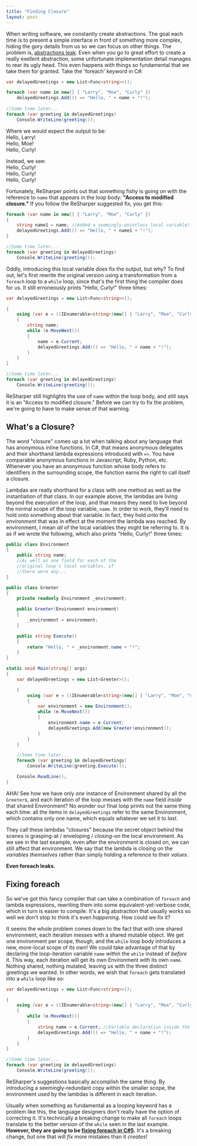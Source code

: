 ```yaml
---
title: "Finding Closure"
layout: post
---
```



When writing software, we constantly create abstractions.  The goal each time is to present a simple interface in front of something more complex, hiding the gory details from us so we can focus on other things.  The problem is, <a href="http://en.wikipedia.org/wiki/Leaky_abstraction">abstractions leak</a>.  Even when you go to great effort to create a really exellent abstraction, some unfortunate implementation detail manages to rear its ugly head.  This even happens with things so fundamental that we take them for granted.  Take the 'foreach' keyword in C#:

```cs
var delayedGreetings = new List<Func<string>>();

foreach (var name in new[] { "Larry", "Moe", "Curly" })
    delayedGreetings.Add(() => "Hello, " + name + "!");
            
//Some time later...
foreach (var greeting in delayedGreetings)
    Console.WriteLine(greeting());
```

Where we would expect the output to be:<br />Hello, Larry!<br />Hello, Moe!<br />Hello, Curly!

Instead, we see:<br />Hello, Curly!<br />Hello, Curly!<br />Hello, Curly!

Fortunately, ReSharper points out that something fishy is going on with the reference to `name` that appears in the loop body: **"Access to modified closure."**  If you follow the ReSharper suggested fix, you get this:

```cs
foreach (var name in new[] { "Larry", "Moe", "Curly" })
{
    string name1 = name; //Added a seemingly-pointless local variable!
    delayedGreetings.Add(() => "Hello, " + name1 + "!");
}

//Some time later...
foreach (var greeting in delayedGreetings)
    Console.WriteLine(greeting());
```

Oddly, introducing this local variable *does* fix the output, but why?  To find out, let's first rewrite the original version using a transformation from a `foreach` loop to a `while` loop, since that's the first thing the compiler does for us.  It still erroneously prints "Hello, Curly!" three times:

```cs
var delayedGreetings = new List<Func<string>>();

{
    using (var e = ((IEnumerable<string>)new[] { "Larry", "Moe", "Curly" }).GetEnumerator())
    {
        string name;
        while (e.MoveNext())
        {
            name = e.Current;
            delayedGreetings.Add(() => "Hello, " + name + "!");
        }
    }
}

//Some time later...
foreach (var greeting in delayedGreetings)
    Console.WriteLine(greeting());
```

ReSharper still highlights the use of `name` within the loop body, and still says it is an "Access to modified closure."  Before we can try to fix the problem, we're going to have to make sense of that warning.

## What's a Closure?

The word "closure" comes up a lot when talking about any language that has anonymous inline functions.  In C#, that means anonymous delegates and their shorthand lambda expressions introduced with `=>`.  You have comparable anonymous functions in Javascript, Ruby, Python, etc.  Whenever you have an anonymous function whose body refers to identifiers in the surrounding scope, the function earns the right to call itself a closure.

Lambdas are really shorthand for a class with one method as well as the instantiation of that class.  In our example above, the lambdas are living beyond the execution of the loop, and that means they need to live beyond the normal scope of the loop variable, `name`.  In order to work, they'll need to hold onto something about that variable.  In fact, they hold onto the *environment* that was in effect at the moment the lambda was reached.  By environment, I mean *all* of the local variables they might be referring to.  It is as if we wrote the following, which also prints "Hello, Curly!" three times:

```cs
public class Environment
{
    public string name;
    //As well as one field for each of the
    //original loop's local variables, if
    //there were any...
}

public class Greeter
{
    private readonly Environment _environment;

    public Greeter(Environment environment)
    {
        _environment = environment;
    }

    public string Execute()
    {
        return "Hello, " + _environment.name + "!";
    }
}

static void Main(string[] args)
{
    var delayedGreetings = new List<Greeter>();

    {
        using (var e = ((IEnumerable<string>)new[] { "Larry", "Moe", "Curly" }).GetEnumerator())
        {
            var environment = new Environment();
            while (e.MoveNext())
            {
                environment.name = e.Current;
                delayedGreetings.Add(new Greeter(environment));
            }
        }
    }

    //Some time later...
    foreach (var greeting in delayedGreetings)
        Console.WriteLine(greeting.Execute());

    Console.ReadLine();
}
```

AHA! See how we have only *one* instance of Environment shared by all the `Greeter`s, and each iteration of the loop messes with the `name` field *inside* that shared Environment?  No wonder our final loop prints out the same thing each time: all the items in `delayedGreetings` refer to the same Environment, which contains only one name, which equals whatever we set it to *last*.

They call these lambdas "closures" because the secret object behind the scenes is grasping-at / enveloping / *closing-on* the local environment.  As we see in the last example, even after the environment is closed on, we can still affect that environment.  We say that the lambda is closing on the *variables themselves* rather than simply holding a reference to their *values*.

**Even foreach leaks.**

## Fixing foreach

So we've got this fancy compiler that can take a combination of `foreach` and lambda expressions, rewriting them into some equivalent-yet-verbose code, which in turn is easier to compile.  It's a big abstraction that usually works so well we don't stop to think it's even *happening*.  How could we fix it?

It seems the whole problem comes down to the fact that with one shared environment, each iteration messes with a shared mutable object.  We get one environment per scope, though, and the `while` loop body introduces a new, more-local scope of its own!  We could take advantage of that by declaring the loop-iteration variable `name` *within* the `while` instead of *before* it.  This way, each iteration will get its own Environment with its own `name`.  Nothing shared, nothing mutated, leaving us with the three distinct greetings we wanted.  In other words, we wish that `foreach` gets translated into a `while` loop like so:

```cs
var delayedGreetings = new List<Func<string>>();

{
    using (var e = ((IEnumerable<string>)new[] { "Larry", "Moe", "Curly" }).GetEnumerator())
    {
        while (e.MoveNext())
        {
            string name = e.Current; //Variable declaration inside the while.
            delayedGreetings.Add(() => "Hello, " + name + "!");
        }
    }
}

//Some time later...
foreach (var greeting in delayedGreetings)
    Console.WriteLine(greeting());
```

ReSharper's suggestions basically accomplish the same thing.  By introducing a seemingly-redundant copy within the smaller scope, the environment used by the lambdas is different in each iteration.

Usually when something as fundamental as a looping keyword has a problem like this, the language designers don't really have the option of correcting it.  It's technically a breaking change to make all `foreach` loops translate to the better version of the `while` seen in the last example.  **However, they are going to be <a href="http://blogs.msdn.com/b/ericlippert/archive/2009/11/12/closing-over-the-loop-variable-considered-harmful.aspx">fixing foreach in C#5</a>.** It's a breaking change, but one that will *fix* more mistakes than it *creates*!

